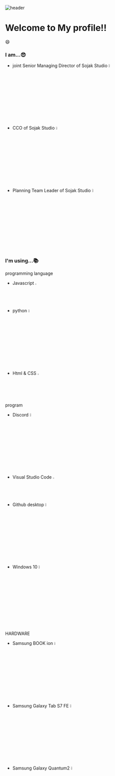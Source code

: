 ![header](https://capsule-render.vercel.app/api?type=waving&color=6478FF&height=300&section=header&text=Welcome&fontSize=90&animation=fadeIn&fontAlignY=38&desc=Antonio's%20GitHub%20Profile&descAlignY=51&descAlign=62)

# Welcome to My profile!!
😄
### I am...😎
- joint Senior Managing Director of Sojak Studio <img src="https://cdn.discordapp.com/attachments/971002895883464735/1105749283933794335/-removebg-preview.png" width="5%">
- CCO of Sojak Studio <img src="https://cdn.discordapp.com/attachments/971002895883464735/1105749283933794335/-removebg-preview.png" width="5%">
- Planning Team Leader of Sojak Studio <img src="https://cdn.discordapp.com/attachments/971002895883464735/1105749283933794335/-removebg-preview.png" width="5%">

### I'm using...📚
programming language
- Javascript <img src="https://logos-download.com/wp-content/uploads/2019/01/JavaScript_Logo.png" width="2%">
- python <img src="https://logos-download.com/wp-content/uploads/2016/10/Python_logo_wordmark.png" width="5%">
- Html & CSS <img src="https://logos-download.com/wp-content/uploads/2017/07/HTML5_logo.png" width="2%">

program
- Discord <img src="https://logos-download.com/wp-content/uploads/2021/01/Discord_Logo-1.png" width="5%">
- Visual Studio Code <img src="https://pluspng.com/img-png/visual-studio-logo-png-visual-studio-code-logo-is-offensive-to-me-issue-87419-1200x1200.png" width="2%">
- Github desktop <img src="https://logos-download.com/wp-content/uploads/2016/09/GitHub_logo_wordmark.png" width="5%">
- Windows 10 <img src="https://logos-download.com/wp-content/uploads/2016/10/Windows_10_logo.png" width="5%">

HARDWARE
- Samsung BOOK ion <img src="https://logos-download.com/wp-content/uploads/2016/02/Samsung_Logo_2005.png" width="5%">
- Samsung Galaxy Tab S7 FE <img src="https://logos-download.com/wp-content/uploads/2016/02/Samsung_Logo_2005.png" width="5%">
- Samsung Galaxy Quantum2 <img src="https://logos-download.com/wp-content/uploads/2016/02/Samsung_Logo_2005.png" width="5%">
